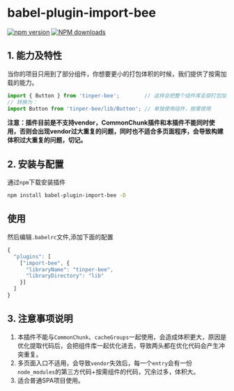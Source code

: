 # babel-plugin-import-bee

[![npm version](https://img.shields.io/npm/v/babel-plugin-import-bee.svg)](https://www.npmjs.com/package/babel-plugin-import-bee)
[![NPM downloads](http://img.shields.io/npm/dt/babel-plugin-import-bee.svg?style=flat)](https://npmjs.org/package/babel-plugin-import-bee)

## 1. 能力及特性

当你的项目只用到了部分组件，你想要更小的打包体积的时候，我们提供了按需加载的能力。

```js
import { Button } from 'tinper-bee';        // 这样会把整个组件库全部打包加载进来
// 转换为：
import Button from 'tinper-bee/lib/Button'; // 单独使用组件，按需使用
```

**注意：插件目前是不支持vendor，CommonChunk插件和本插件不能同时使用，否则会出现vendor过大重复的问题，同时也不适合多页面程序，会导致构建体积过大重复的问题，切记。**


## 2. 安装与配置

通过`npm`下载安装插件

```bash
npm install babel-plugin-import-bee -D 
```
## 使用

然后编辑`.babelrc`文件,添加下面的配置

```js
{
  "plugins": [
    ["import-bee", {
      "libraryName": "tinper-bee",
      "libraryDirectory": "lib"
    }]
  ]
}
```

## 3. 注意事项说明

1. 本插件不能与`CommonChunk`、`cacheGroups`一起使用，会造成体积更大，原因是优化提取代码后，会把组件库一起优化进去，导致两头都在优化代码会产生冲突重复。
2. 多页面入口不适用，会导致`vendor`失效后，每一个`entry`会有一份`node_modules`的第三方代码+按需组件的代码，冗余过多，体积大。
3. 适合普通SPA项目使用。